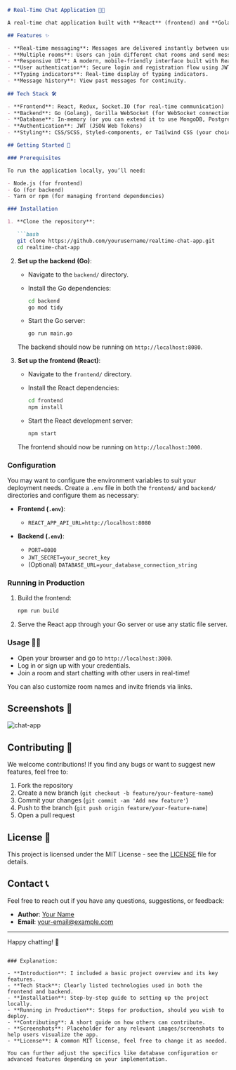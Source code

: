 ```markdown
# Real-Time Chat Application 🚀💬

A real-time chat application built with **React** (frontend) and **Golang** (backend). This project allows users to send and receive messages instantly, making it ideal for real-time communication platforms.

## Features ✨

- **Real-time messaging**: Messages are delivered instantly between users using WebSockets.
- **Multiple rooms**: Users can join different chat rooms and send messages within those rooms.
- **Responsive UI**: A modern, mobile-friendly interface built with React.
- **User authentication**: Secure login and registration flow using JWT tokens.
- **Typing indicators**: Real-time display of typing indicators.
- **Message history**: View past messages for continuity.
  
## Tech Stack 🛠️

- **Frontend**: React, Redux, Socket.IO (for real-time communication)
- **Backend**: Go (Golang), Gorilla WebSocket (for WebSocket connections)
- **Database**: In-memory (or you can extend it to use MongoDB, PostgreSQL, etc.)
- **Authentication**: JWT (JSON Web Tokens)
- **Styling**: CSS/SCSS, Styled-components, or Tailwind CSS (your choice)

## Getting Started 🚀

### Prerequisites

To run the application locally, you’ll need:

- Node.js (for frontend)
- Go (for backend)
- Yarn or npm (for managing frontend dependencies)

### Installation

1. **Clone the repository**:

   ```bash
   git clone https://github.com/yourusername/realtime-chat-app.git
   cd realtime-chat-app
   ```

2. **Set up the backend (Go)**:

   - Navigate to the `backend/` directory.
   - Install the Go dependencies:

     ```bash
     cd backend
     go mod tidy
     ```

   - Start the Go server:

     ```bash
     go run main.go
     ```

   The backend should now be running on `http://localhost:8080`.

3. **Set up the frontend (React)**:

   - Navigate to the `frontend/` directory.
   - Install the React dependencies:

     ```bash
     cd frontend
     npm install
     ```

   - Start the React development server:

     ```bash
     npm start
     ```

   The frontend should now be running on `http://localhost:3000`.

### Configuration

You may want to configure the environment variables to suit your deployment needs. Create a `.env` file in both the `frontend/` and `backend/` directories and configure them as necessary:

- **Frontend (`.env`)**:
  - `REACT_APP_API_URL=http://localhost:8080`
  
- **Backend (`.env`)**:
  - `PORT=8080`
  - `JWT_SECRET=your_secret_key`
  - (Optional) `DATABASE_URL=your_database_connection_string`

### Running in Production

1. Build the frontend:

   ```bash
   npm run build
   ```

2. Serve the React app through your Go server or use any static file server.

### Usage 🧑‍💻

- Open your browser and go to `http://localhost:3000`.
- Log in or sign up with your credentials.
- Join a room and start chatting with other users in real-time!
  
You can also customize room names and invite friends via links.

## Screenshots 📸

![chat-app](https://your-screenshot-link.com/chat-app.png)

## Contributing 🤝

We welcome contributions! If you find any bugs or want to suggest new features, feel free to:

1. Fork the repository
2. Create a new branch (`git checkout -b feature/your-feature-name`)
3. Commit your changes (`git commit -am 'Add new feature'`)
4. Push to the branch (`git push origin feature/your-feature-name`)
5. Open a pull request

## License 📄

This project is licensed under the MIT License - see the [LICENSE](LICENSE) file for details.

## Contact 📞

Feel free to reach out if you have any questions, suggestions, or feedback:

- **Author**: [Your Name](https://github.com/yourusername)
- **Email**: your-email@example.com

---

Happy chatting! 🎉
```

### Explanation:

- **Introduction**: I included a basic project overview and its key features.
- **Tech Stack**: Clearly listed technologies used in both the frontend and backend.
- **Installation**: Step-by-step guide to setting up the project locally.
- **Running in Production**: Steps for production, should you wish to deploy.
- **Contributing**: A short guide on how others can contribute.
- **Screenshots**: Placeholder for any relevant images/screenshots to help users visualize the app.
- **License**: A common MIT license, feel free to change it as needed.

You can further adjust the specifics like database configuration or advanced features depending on your implementation.
